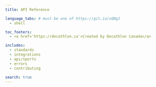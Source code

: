 ```yaml
---
title: API Reference

language_tabs: # must be one of https://git.io/vQNgJ
  - shell

toc_footers:
  - <a href='https://decathlon.ca'>Created by Decathlon Canada</a>

includes:
  - standards
  - integrations
  - api/sports
  - errors
  - contributing

search: true
---
```

